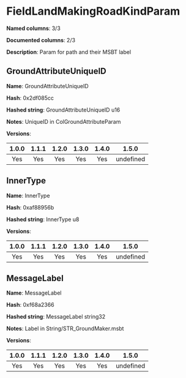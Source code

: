 # FieldLandMakingRoadKindParam
**Named columns**: 3/3

**Documented columns**: 2/3

**Description**: Param for path and their MSBT label
## GroundAttributeUniqueID

**Name**: GroundAttributeUniqueID

**Hash**: 0x2df085cc

**Hashed string**: GroundAttributeUniqueID u16

**Notes**: UniqueID in ColGroundAttributeParam

**Versions**: 

 | 1.0.0 | 1.1.1 | 1.2.0 | 1.3.0 | 1.4.0 | 1.5.0 |
|:--:|:--:|:--:|:--:|:--:|:--:|
| Yes | Yes | Yes | Yes | Yes | undefined |


## InnerType

**Name**: InnerType

**Hash**: 0xaf88956b

**Hashed string**: InnerType u8

**Versions**: 

 | 1.0.0 | 1.1.1 | 1.2.0 | 1.3.0 | 1.4.0 | 1.5.0 |
|:--:|:--:|:--:|:--:|:--:|:--:|
| Yes | Yes | Yes | Yes | Yes | undefined |


## MessageLabel

**Name**: MessageLabel

**Hash**: 0xf68a2366

**Hashed string**: MessageLabel string32

**Notes**: Label in String/STR_GroundMaker.msbt

**Versions**: 

 | 1.0.0 | 1.1.1 | 1.2.0 | 1.3.0 | 1.4.0 | 1.5.0 |
|:--:|:--:|:--:|:--:|:--:|:--:|
| Yes | Yes | Yes | Yes | Yes | undefined |


